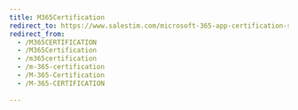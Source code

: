 ```yaml
---
title: M365Certification
redirect_to: https://www.salestim.com/microsoft-365-app-certification-salestim-announcement/
redirect_from:
  - /M365CERTIFICATION
  - /M365Certification
  - /m365certification
  - /m-365-certification
  - /M-365-Certification
  - /M-365-CERTIFICATION 
  
---
```

